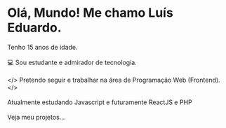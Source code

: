 <h1>Olá, Mundo! Me chamo Luís Eduardo.</h1>

<p>Tenho 15 anos de idade.<br> <br>
💻 Sou estudante e admirador de tecnologia.<br> <br>
  &lt;/&gt; Pretendo seguir e trabalhar na área de Programação Web (Frontend). &lt;/&gt; <br> <br>
Atualmente estudando Javascript e futuramente ReactJS e PHP<br> <br>
Veja meu projetos...
 </p>

